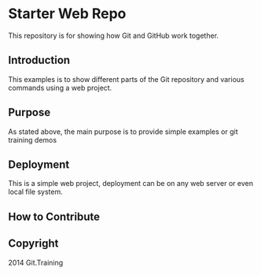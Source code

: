 # Starter Web Repo

This repository is for showing how Git and GitHub work together. 

## Introduction
This examples is to show different parts of the Git repository and various commands using a web project.

## Purpose
As stated above, the main purpose is to provide simple examples or git training demos

## Deployment

This is a simple web project, deployment can be on any web server or even local file system.

## How to Contribute

## Copyright 
2014 Git.Training